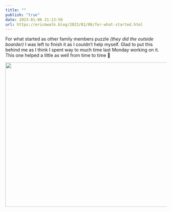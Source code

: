 ```yaml
---
title: ""
publish: "true"
date: 2023-01-06 21:13:59
url: https://ericmwalk.blog/2023/01/06/for-what-started.html
---
```


For what started as other family members puzzle *(they did the outside boarder)* I was left to finish it as I couldn’t help myself. Glad to put this behind me as I think I spent way to much time last Monday working on it. This one helped a little as well from time to time 🧩


<img src="uploads/2023/7be76ef95e.jpg" width="600" height="450" alt="">